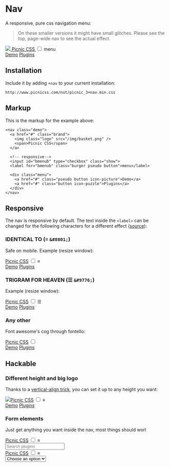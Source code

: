<link href="/nut/raw+nav_2.fresh.css" rel="stylesheet">
<link href="/plugins/nav/style.css" rel="stylesheet">


# Nav

A responsive, pure css navigation menu:

> On these smaller versions it might have small glitches. Please see the top, page-wide nav to see the actual effect.  

<nav class="demo">
  <a href="#" class="brand">
    <img class="logo" src="/img/basket.png" />
    <span>Picnic CSS</span>
  </a>
  
  <!-- responsive-->
  <input id="bmenub" type="checkbox" class="show">
  <label for="bmenub" class="burger pseudo button">menu</label>

  <div class="menu">
    <a href="#" class="pseudo button icon-picture">Demo</a>
    <a href="#" class="button icon-puzzle">Plugins</a>
  </div>
</nav>



## Installation

Include it by adding `+nav` to your current installation:

    http://www.picnicss.com/nut/picnic_3+nav.min.css



## Markup

This is the markup for the example above:


    <nav class="demo">
      <a href="#" class="brand">
        <img class="logo" src="/img/basket.png" />
        <span>Picnic CSS</span>
      </a>
      
      <!-- responsive-->
      <input id="bmenub" type="checkbox" class="show">
      <label for="bmenub" class="burger pseudo button">menu</label>

      <div class="menu">
        <a href="#" class="pseudo button icon-picture">Demo</a>
        <a href="#" class="button icon-puzzle">Plugins</a>
      </div>
    </nav>


## Responsive

The nav is responsive by default. The text inside the `<label>` can be changed for the following characters for a different effect ([source](https://css-tricks.com/three-line-menu-navicon/)):

### IDENTICAL TO (&#8801; `&#8801;`)

Safe on mobile. Example (resize window):

<nav class="demo">
  <a href="#" class="brand">Picnic CSS</a>
  
  <!-- responsive-->
  <input id="bmenuc" type="checkbox" class="show">
  <label for="bmenuc" class="burger pseudo button">&#8801;</label>

  <div class="menu">
    <a href="#" class="pseudo button icon-picture">Demo</a>
    <a href="#" class="button icon-puzzle">Plugins</a>
  </div>
</nav>  

### TRIGRAM FOR HEAVEN (&#9776; `&#9776;`)

Example (resize window):

<nav class="demo">
  <a href="#" class="brand">Picnic CSS</a>
  
  <!-- responsive-->
  <input id="bmenud" type="checkbox" class="show">
  <label for="bmenud" class="burger pseudo button">&#9776;</label>

  <div class="menu">
    <a href="#" class="pseudo button icon-picture">Demo</a>
    <a href="#" class="button icon-puzzle">Plugins</a>
  </div>
</nav>

### Any other

Font awesome's cog through fontello:

<nav class="demo">
  <a href="#" class="brand">Picnic CSS</a>
  
  <!-- responsive-->
  <input id="bmenue" type="checkbox" class="show">
  <label for="bmenue" class="burger pseudo button"><i class="icon-cog"></i></label>

  <div class="menu">
    <a href="#" class="pseudo button icon-picture">Demo</a>
    <a href="#" class="button icon-puzzle">Plugins</a>
  </div>
</nav>


## Hackable

### Different height and big logo

Thanks to a [vertical-align trick](http://zerosixthree.se/vertical-align-anything-with-just-3-lines-of-css/), you can set it up to any height you want:

<nav class="demo imponent">
  <a href="#" class="brand"><img class="logo" src="/img/basket.png" /><span>Picnic CSS</span></a>
  
  <!-- responsive-->
  <input id="bmenuf" type="checkbox" class="show">
  <label for="bmenuf" class="burger pseudo button">&#8801;</label>

  <div class="menu">
    <a href="#" class="pseudo button icon-picture">Demo</a>
    <a href="#" class="button icon-puzzle">Plugins</a>
  </div>
</nav>


### Form elements

Just get anything you want inside the nav, most things should worl

<nav class="demo imponent">
  <a href="#" class="brand">Picnic CSS</a>
  
  <!-- responsive-->
  <input id="bmenug" type="checkbox" class="show">
  <label for="bmenug" class="burger pseudo button">&#8801;</label>

  <div class="menu">
    <input placeholder="Search plugins" />
  </div>
</nav>

<nav class="demo imponent">
  <a href="#" class="brand">Picnic CSS</a>
  
  <!-- responsive-->
  <input id="bmenug" type="checkbox" class="show">
  <label for="bmenug" class="burger pseudo button">&#8801;</label>

  <div class="menu">
    <div class="select">
      <select>
        <option>Choose an option</option>
        <option>Option 1</option>
        <option>Option 2</option>
      </select>
    </div>
  </div>
</nav>





